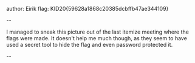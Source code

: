 author: Eirik
flag: KID20{59628a1868c20385dcbffb47ae344109}

--

I managed to sneak this picture out of the last itemize meeting where the flags were made. It doesn't help me much though, as they seem to have used a secret tool to hide the flag and even password protected it.

--